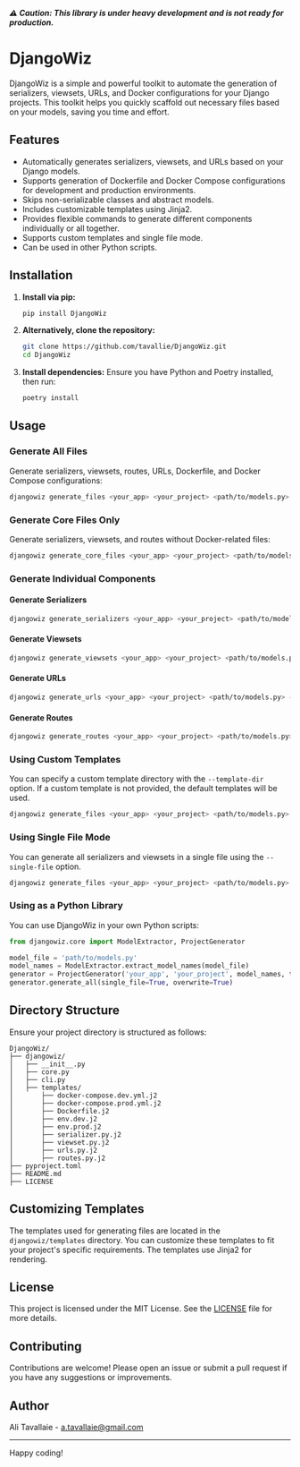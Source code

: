 **_⚠️ Caution: This library is under heavy development and is not ready for production._**

# DjangoWiz

DjangoWiz is a simple and powerful toolkit to automate the generation of serializers, viewsets, URLs, and Docker configurations for your Django projects. This toolkit helps you quickly scaffold out necessary files based on your models, saving you time and effort.

## Features

- Automatically generates serializers, viewsets, and URLs based on your Django models.
- Supports generation of Dockerfile and Docker Compose configurations for development and production environments.
- Skips non-serializable classes and abstract models.
- Includes customizable templates using Jinja2.
- Provides flexible commands to generate different components individually or all together.
- Supports custom templates and single file mode.
- Can be used in other Python scripts.

## Installation

1. **Install via pip:**
    ```bash
    pip install DjangoWiz
    ```

2. **Alternatively, clone the repository:**
    ```bash
    git clone https://github.com/tavallie/DjangoWiz.git
    cd DjangoWiz
    ```

3. **Install dependencies:**
    Ensure you have Python and Poetry installed, then run:
    ```bash
    poetry install
    ```

## Usage

### Generate All Files

Generate serializers, viewsets, routes, URLs, Dockerfile, and Docker Compose configurations:

```bash
djangowiz generate_files <your_app> <your_project> <path/to/models.py> --overwrite
```

### Generate Core Files Only

Generate serializers, viewsets, and routes without Docker-related files:

```bash
djangowiz generate_core_files <your_app> <your_project> <path/to/models.py> --overwrite
```

### Generate Individual Components

#### Generate Serializers

```bash
djangowiz generate_serializers <your_app> <your_project> <path/to/models.py> --overwrite
```

#### Generate Viewsets

```bash
djangowiz generate_viewsets <your_app> <your_project> <path/to/models.py> --overwrite
```

#### Generate URLs

```bash
djangowiz generate_urls <your_app> <your_project> <path/to/models.py> --overwrite
```

#### Generate Routes

```bash
djangowiz generate_routes <your_app> <your_project> <path/to/models.py> --overwrite
```

### Using Custom Templates

You can specify a custom template directory with the `--template-dir` option. If a custom template is not provided, the default templates will be used.

```bash
djangowiz generate_files <your_app> <your_project> <path/to/models.py> --overwrite --template-dir path/to/custom_templates
```

### Using Single File Mode

You can generate all serializers and viewsets in a single file using the `--single-file` option.

```bash
djangowiz generate_files <your_app> <your_project> <path/to/models.py> --overwrite --single-file
```

### Using as a Python Library

You can use DjangoWiz in your own Python scripts:

```python
from djangowiz.core import ModelExtractor, ProjectGenerator

model_file = 'path/to/models.py'
model_names = ModelExtractor.extract_model_names(model_file)
generator = ProjectGenerator('your_app', 'your_project', model_names, template_dir='path/to/custom_templates')
generator.generate_all(single_file=True, overwrite=True)
```

## Directory Structure

Ensure your project directory is structured as follows:

```
DjangoWiz/
├── djangowiz/
│   ├── __init__.py
│   ├── core.py
│   ├── cli.py
│   ├── templates/
│       ├── docker-compose.dev.yml.j2
│       ├── docker-compose.prod.yml.j2
│       ├── Dockerfile.j2
│       ├── env.dev.j2
│       ├── env.prod.j2
│       ├── serializer.py.j2
│       ├── viewset.py.j2
│       ├── urls.py.j2
│       ├── routes.py.j2
├── pyproject.toml
├── README.md
├── LICENSE
```

## Customizing Templates

The templates used for generating files are located in the `djangowiz/templates` directory. You can customize these templates to fit your project's specific requirements. The templates use Jinja2 for rendering.

## License

This project is licensed under the MIT License. See the [LICENSE](LICENSE) file for more details.

## Contributing

Contributions are welcome! Please open an issue or submit a pull request if you have any suggestions or improvements.

## Author

Ali Tavallaie - [a.tavallaie@gmail.com](mailto:a.tavallaie@gmail.com)

---

Happy coding!
